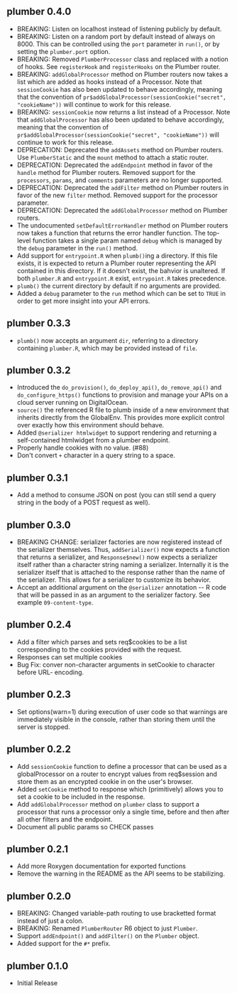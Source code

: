 plumber 0.4.0
--------------------------------------------------------------------------------
* BREAKING: Listen on localhost instead of listening publicly by default.
* BREAKING: Listen on a random port by default instead of always on 8000. This
  can be controlled using the `port` parameter in `run()`, or by setting the 
  `plumber.port` option.
* BREAKING: Removed `PlumberProcessor` class and replaced with a notion of 
  hooks. See `registerHook` and `registerHooks` on the Plumber router.
* BREAKING: `addGlobalProcessor` method on Plumber routers now takes a list
  which are added as hooks instead of a Processor. Note that `sessionCookie`
  has also been updated to behave accordingly, meaning that the convention of
  `pr$addGlobalProcessor(sessionCookie("secret", "cookieName"))` will continue
  to work for this release.
* BREAKING: `sessionCookie` now returns a list instead of a Processor. Note 
  that `addGlobalProcessor` has also been updated to behave accordingly, 
  meaning that the convention of 
  `pr$addGlobalProcessor(sessionCookie("secret", "cookieName"))` will continue
  to work for this release.
* DEPRECATION: Deprecated the `addAssets` method on Plumber routers. Use 
  `PlumberStatic` and the `mount` method to attach a static router.
* DEPRECATION: Deprecated the `addEndpoint` method in favor of the `handle` 
  method for Plumber routers. Removed support for the `processors`, `params`, 
  and `comments` parameters are no longer supported.
* DEPRECATION: Deprecated the `addFilter` method on Plumber routers in favor 
  of the new `filter` method. Removed support for the processor parameter.
* DEPRECATION: Deprecated the `addGlobalProcessor` method on Plumber routers.
* The undocumented `setDefaultErrorHandler` method on Plumber routers now takes
  a function that returns the error handler function. The top-level function
  takes a single param named `debug` which is managed by the `debug` parameter
  in the `run()` method.
* Add support for `entrypoint.R` when `plumb()`ing a directory. If this file 
  exists, it is expected to return a Plumber router representing the API
  contained in this directory. If it doesn't exist, the bahvior is unaltered.
  If both `plumber.R` and `entrypoint.R` exist, `entrypoint.R` takes precedence.
* `plumb()` the current directory by default if no arguments are provided.
* Added a `debug` parameter to the `run` method which can be set to `TRUE` in
  order to get more insight into your API errors.

plumber 0.3.3
--------------------------------------------------------------------------------
* `plumb()` now accepts an argument `dir`, referring to a directory containing
  `plumber.R`, which may be provided instead of `file`.

plumber 0.3.2
--------------------------------------------------------------------------------
* Introduced the `do_provision()`, `do_deploy_api()`, `do_remove_api()` and 
  `do_configure_https()` functions to provision and manage your APIs on a 
   cloud server running on DigitalOcean.
* `source()` the referenced R file to plumb inside of a new environment that 
  inherits directly from the GlobalEnv. This provides more explicit control over
  exactly how this environment should behave.
* Added `@serializer htmlwidget` to support rendering and returning a 
  self-contained htmlwidget from a plumber endpoint.
* Properly handle cookies with no value. (#88)
* Don't convert `+` character in a query string to a space.

plumber 0.3.1
--------------------------------------------------------------------------------
* Add a method to consume JSON on post (you can still send a query string in
  the body of a POST request as well).

plumber 0.3.0
--------------------------------------------------------------------------------
* BREAKING CHANGE: serializer factories are now registered instead of the 
  serializer themselves. Thus, `addSerializer()` now expects a function that
  returns a serializer, and `Response$new()` now expects a serializer itself
  rather than a character string naming a serializer. Internally it is the 
  serializer itself that is attached to the response rather than the name of
  the serializer. This allows for a serializer to customize its behavior.
* Accept an additional argument on the `@serializer` annotation -- R code that
  will be passed in as an argument to the serializer factory. See example
  `09-content-type`.

plumber 0.2.4
--------------------------------------------------------------------------------
* Add a filter which parses and sets req$cookies to be a list corresponding to
  the cookies provided with the request.
* Responses can set multiple cookies
* Bug Fix: conver non-character arguments in setCookie to character before URL-
  encoding.

plumber 0.2.3
--------------------------------------------------------------------------------
* Set options(warn=1) during execution of user code so that warnings are 
  immediately visible in the console, rather than storing them until the server
  is stopped.

plumber 0.2.2
--------------------------------------------------------------------------------
* Add `sessionCookie` function to define a processor that can be used as a
  globalProcessor on a router to encrypt values from req$session and store them
  as an encrypted cookie in on the user's browser.
* Added `setCookie` method to response which (primitively) allows you to set
  a cookie to be included in the response.
* Add `addGlobalProcessor` method on `plumber` class to support a processor that
  runs a processor only a single time, before and then after all other filters 
  and the endpoint.
* Document all public params so CHECK passes

plumber 0.2.1
--------------------------------------------------------------------------------
* Add more Roxygen documentation for exported functions
* Remove the warning in the README as the API seems to be stabilizing.

plumber 0.2.0
--------------------------------------------------------------------------------
* BREAKING: Changed variable-path routing to use bracketted format instead of
  just a colon.
* BREAKING: Renamed `PlumberRouter` R6 object to just `Plumber`.
* Support `addEndpoint()` and `addFilter()` on the `Plumber` object.
* Added support for the `#*` prefix.

plumber 0.1.0
--------------------------------------------------------------------------------
* Initial Release
